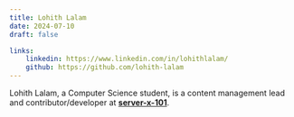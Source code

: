```yaml
---
title: Lohith Lalam
date: 2024-07-10
draft: false

links: 
    linkedin: https://www.linkedin.com/in/lohithlalam/
    github: https://github.com/lohith-lalam
---
```


Lohith Lalam, a Computer Science student, is a content management lead and contributor/developer at [**server-x-101**](https://serverx.org.in/).
